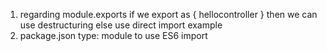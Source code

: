 1. regarding module.exports if we export as { hellocontroller } then we can use destructuring
   else use direct import example
2. package.json type: module to use ES6 import
